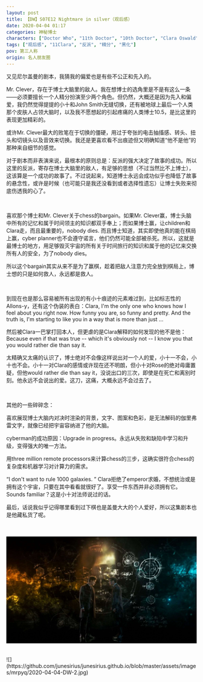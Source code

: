 ```yaml
---
layout: post
title: 【DW】S07E12 Nightmare in silver（观后感）
date: 2020-04-04 01:17
categories: 神秘博士
characters: ["Doctor Who", "11th Doctor", "10th Doctor", "Clara Oswald"]
tags: ["观后感", "11Clara", "反派", "精分", "黑化"]
pov: 第三人称
origin: 名人朋友圈
---
```


又见尼尔盖曼的剧本，我猜我的偏爱也是有些不公正和先入的。

Mr. Clever，存在于博士大脑里的敌人。我在想博士的选角里是不是有这么一条——必须要擅长一个人精分扮演至少两个角色。但仍然，大概还是因为先入和偏爱，我仍然觉得提提的小十和John Smith无缝切换，还有被地球上最后一个人类那个皮肤人占领大脑时，以及我不愿想起的引起疼痛的人类博士10.5，是比这里的表现更加精彩的。

或许Mr. Clever最大的败笔在于切换的僵硬，用过于夸张的电击抽搐感、转头、扭头和切镜头以及音效来切换。我还是更喜欢看不出痕迹但又明确知道“他不是他”的那种来自细节的感觉。

对于剧本而非表演来说，最根本的原则总是：反派的强大决定了故事的成功。所以这里的反派，寄存在博士大脑里的敌人，有足够的思想（不过当然比不上博士），这该算是一个成功的故事了。不过说起来，知道博士永远会成功似乎也降低了故事的悬念性，或许是时候（也可能只是我还没看到或者选择性遗忘）让博士失败来彻底伤透我的心了。

<br>

喜欢那个博士和Mr. Clever关于chess的bargain。如果Mr. Clever赢，博士头脑中所有的记忆和属于时间领主的知识都双手奉上；而如果博士赢，让children和Clara走，而且最重要的，nobody dies. 而且博士知道，其实即使他真的能在棋局上赢，cyber planner也不会遵守诺言，他们仍然可能全部被杀死。所以，这就是最博士的地方，用足够毁灭宇宙的所有关于时间旅行的知识和属于他的记忆来交换所有人的安全，为了nobody dies。

所以这个bargain其实从来不是为了赢棋，趁着把敌人注意力完全放到棋局上，博士想的只是如何救人，永远都是救人。

<br>

到现在也是那么容易被所有出现的有小十痕迹的元素难过到，比如标志性的Allons-y，还有这个伪装的表白：Clara, I'm the only one who knows how I feel about you right now. How funny you are, so funny and pretty. And the truth is, I'm starting to like you in a way that is more than just ...

然后被Clara一巴掌打回本人，但更虐的是Clara解释的如何发现的他不是他：Because even if that was true -- which it's obviously not -- I know you that you would rather die than say it.

太精确又太痛的认识了，博士绝对不会像这样说出对一个人的爱，小十一不会，小十也不会。小十一对Clara的感情或许现在还不明朗，但小十对Rose的绝对毋庸置疑，但他would rather die than say it，没说出口的三次，即使是在死亡和离别时刻。他永远不会说出的爱。这刀，这痛，大概永远不会过去了。

<br>

其他的一些碎碎念：

喜欢展现博士大脑内对决时渲染的背景，文字、图案和色彩，是无法解码的伽里弗雷文字，就像已经把宇宙容纳进了他的大脑。

cyberman的成功原因：Upgrade in progress。永远从失败和缺陷中学习和升级，变得强大的唯一方法。

用three million remote processors来计算chess的三步，这确实很符合chess的复杂度和机器学习对计算力的需求。

“I don't want to rule 1000 galaxies. ” Clara拒绝了emperor求婚，不想统治或是拥有这个宇宙，只要在其中看看就很好了。享受一件东西并非必须拥有它。Sounds familiar？这是小十对法师说过的话。

最后，话说我似乎记得哪里看到过下棋也是盖曼大大的个人爱好，所以这集剧本也是他藏私货了呢。

<br><br>
![](https://github.com/junesirius/junesirius.github.io/blob/master/assets/images/mrpyq/2020-04-04-DW-1.jpg)

<br>
![](https://github.com/junesirius/junesirius.github.io/blob/master/assets/images/mrpyq/2020-04-04-DW-2.jpg)
